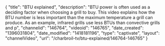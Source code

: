 {
    "title": "BTU explained",
    "description": "BTU power is often used as a deciding factor when choosing a grill to buy. This video explains how the BTU number is less important than the maximum temperature a grill can produce. As an example, infrared grills use less BTUs than convective grills and p",
    "channelid": "146764",
    "videoid": "146765",
    "date_created": "1396031804",
    "date_modified": "1418181196",
    "type": "captivate",
    "layout": "channelVideo",
    "url": "\/charbroil-tv\/btu-explained\/146764-146765"
}